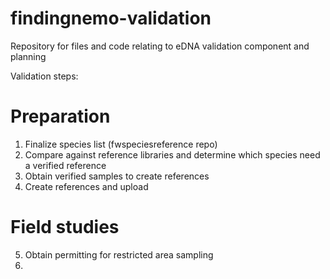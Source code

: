 # findingnemo-validation
Repository for files and code relating to eDNA validation component and planning

Validation steps:

# Preparation
1. Finalize species list (fwspeciesreference repo)
2. Compare against reference libraries and determine which species need a verified reference
3. Obtain verified samples to create references
4. Create references and upload

# Field studies
5. Obtain permitting for restricted area sampling
6. <TBC>
